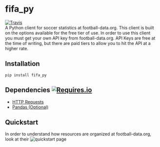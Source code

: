 
# fifa_py
[![Travis](https://img.shields.io/travis/seemethere/nba_py.svg?style=flat-square)](https://travis-ci.org/sports-analytics/fifa_py)   
A Python client for soccer statistics at football-data.org. This client is built on the options available for the free tier of use. In order to use this client you must get your own API key from football-data.org. API Keys are free at the time of writing, but there are paid tiers to allow you to hit the API at a higher rate. 

## Installation
```
pip install fifa_py
```

## Dependencies [![Requires.io](https://img.shields.io/requires/github/sports-analytics/fifa_py.svg?style=flat-square)](https://requires.io/github/sports-analytics/fifa_py/requirements/?branch=master)
- [HTTP Requests](http://www.python-requests.org/en/latest/)
- [Pandas (Optional)](https://pandas.pydata.org/)


## Quickstart
In order to understand how resources are organized at football-data.org, look at their ![quickstart page](https://www.football-data.org/documentation/quickstart)
